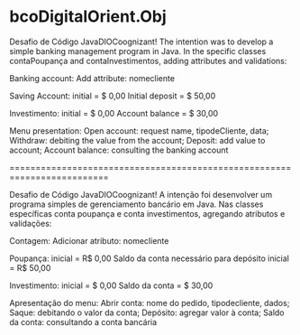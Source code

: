 # bcoDigitalOrient.Obj
Desafio de Código JavaDIOCoognizant!
The intention was to develop a simple banking management program in Java. 
In the specific classes contaPoupança and contaInvestimentos, adding 
attributes and validations:

Banking account: Add attribute: nomecliente

Saving Account: initial = $ 0,00 
Initial deposit = $ 50,00

Investimento: initial = $ 0,00
Account balance = $ 30,00

Menu presentation: 
Open account: request name, tipodeCliente, data;
Withdraw: debiting the value from the account; 
Deposit: add value to account;
Account balance: consulting the banking account

=========================================================================

Desafio de Código JavaDIOCoognizant! A intenção foi desenvolver um programa
simples de gerenciamento bancário em Java. Nas classes específicas conta 
poupança e conta investimentos, agregando atributos e validações:

Contagem: Adicionar atributo: nomecliente

Poupança: inicial = R$ 0,00 Saldo da conta necessário para depósito inicial = R$ 50,00

Investimento: inicial = $ 0,00 Saldo da conta = $ 30,00

Apresentação do menu: Abrir conta: nome do pedido, tipodecliente, dados; 
Saque: debitando o valor da conta; 
Depósito: agregar valor à conta; Saldo da conta: consultando a conta bancária





